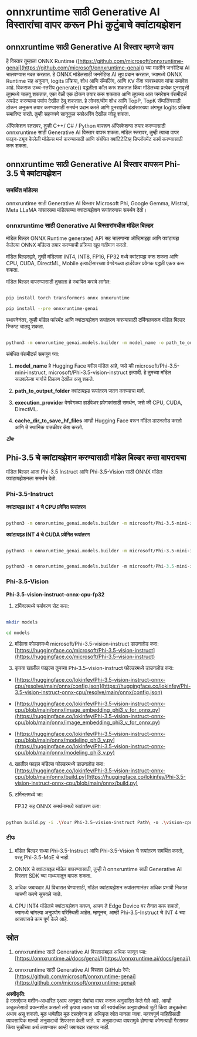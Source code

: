 # **onnxruntime साठी Generative AI विस्तारांचा वापर करून Phi कुटुंबाचे क्वांटायझेशन**

## **onnxruntime साठी Generative AI विस्तार म्हणजे काय**

हे विस्तार तुम्हाला ONNX Runtime ([https://github.com/microsoft/onnxruntime-genai](https://github.com/microsoft/onnxruntime-genai)) च्या मदतीने जनरेटिव्ह AI चालवण्यास मदत करतात. हे ONNX मॉडेलसाठी जनरेटिव्ह AI लूप प्रदान करतात, ज्यामध्ये ONNX Runtime सह अनुमान, logits प्रक्रिया, शोध आणि सॅम्पलिंग, आणि KV कॅश व्यवस्थापन यांचा समावेश आहे. विकसक उच्च-स्तरीय generate() पद्धतीला कॉल करू शकतात किंवा मॉडेलच्या प्रत्येक पुनरावृत्ती लूपमध्ये चालवू शकतात, एका वेळी एक टोकन तयार करू शकतात आणि लूपच्या आत जनरेशन पॅरामीटर्स अपडेट करण्याचा पर्याय देखील ठेवू शकतात. हे लोभस/बीम शोध आणि TopP, TopK सॅम्पलिंगसाठी टोकन अनुक्रम तयार करण्यासाठी समर्थन प्रदान करते आणि पुनरावृत्ती दंडांसारख्या अंगभूत logits प्रक्रिया समाविष्ट करते. तुम्ही सहजपणे सानुकूल स्कोअरिंग देखील जोडू शकता.

अ‍ॅप्लिकेशन स्तरावर, तुम्ही C++/ C# / Python वापरून अ‍ॅप्लिकेशन्स तयार करण्यासाठी onnxruntime साठी Generative AI विस्तार वापरू शकता. मॉडेल स्तरावर, तुम्ही त्याचा वापर फाइन-ट्यून केलेली मॉडेल्स मर्ज करण्यासाठी आणि संबंधित क्वांटिटेटिव्ह डिप्लॉयमेंट कार्य करण्यासाठी करू शकता.

## **onnxruntime साठी Generative AI विस्तार वापरून Phi-3.5 चे क्वांटायझेशन**

### **समर्थित मॉडेल्स**

onnxruntime साठी Generative AI विस्तार Microsoft Phi, Google Gemma, Mistral, Meta LLaMA यांसारख्या मॉडेल्सच्या क्वांटायझेशन रूपांतरणास समर्थन देतो।

### **onnxruntime साठी Generative AI विस्तारांमधील मॉडेल बिल्डर**

मॉडेल बिल्डर ONNX Runtime generate() API सह चालणाऱ्या ऑप्टिमाइझ आणि क्वांटायझ केलेल्या ONNX मॉडेल्स तयार करण्याची प्रक्रिया खूप गतीमान करतो.

मॉडेल बिल्डरद्वारे, तुम्ही मॉडेलला INT4, INT8, FP16, FP32 मध्ये क्वांटायझ करू शकता आणि CPU, CUDA, DirectML, Mobile इत्यादीसारख्या वेगवेगळ्या हार्डवेअर प्रवेगक पद्धती एकत्र करू शकता.

मॉडेल बिल्डर वापरण्यासाठी तुम्हाला हे स्थापित करावे लागेल:

```bash

pip install torch transformers onnx onnxruntime

pip install --pre onnxruntime-genai

```

स्थापनेनंतर, तुम्ही मॉडेल फॉरमॅट आणि क्वांटायझेशन रूपांतरण करण्यासाठी टर्मिनलवरून मॉडेल बिल्डर स्क्रिप्ट चालवू शकता.

```bash

python3 -m onnxruntime_genai.models.builder -m model_name -o path_to_output_folder -p precision -e execution_provider -c cache_dir_to_save_hf_files

```

संबंधित पॅरामीटर्स समजून घ्या:

1. **model_name** हे Hugging Face वरील मॉडेल आहे, जसे की microsoft/Phi-3.5-mini-instruct, microsoft/Phi-3.5-vision-instruct इत्यादी. हे तुमच्या मॉडेल साठवलेल्या मार्गाचे ठिकाण देखील असू शकते.

2. **path_to_output_folder** क्वांटायझ्ड रूपांतरण जतन करण्याचा मार्ग.

3. **execution_provider** वेगवेगळ्या हार्डवेअर प्रवेगकांसाठी समर्थन, जसे की CPU, CUDA, DirectML.

4. **cache_dir_to_save_hf_files** आम्ही Hugging Face वरून मॉडेल डाउनलोड करतो आणि ते स्थानिक पातळीवर कॅश करतो.

***टीपः***  

## **Phi-3.5 चे क्वांटायझेशन करण्यासाठी मॉडेल बिल्डर कसा वापरायचा**

मॉडेल बिल्डर आता Phi-3.5 Instruct आणि Phi-3.5-Vision साठी ONNX मॉडेल क्वांटायझेशनला समर्थन देतो.

### **Phi-3.5-Instruct**

**क्वांटायझ्ड INT 4 चे CPU प्रवेगित रूपांतरण**

```bash

python3 -m onnxruntime_genai.models.builder -m microsoft/Phi-3.5-mini-instruct  -o ./onnx-cpu -p int4 -e cpu -c ./Phi-3.5-mini-instruct

```

**क्वांटायझ्ड INT 4 चे CUDA प्रवेगित रूपांतरण**

```bash

python3 -m onnxruntime_genai.models.builder -m microsoft/Phi-3.5-mini-instruct  -o ./onnx-cpu -p int4 -e cuda -c ./Phi-3.5-mini-instruct

```

```python

python3 -m onnxruntime_genai.models.builder -m microsoft/Phi-3.5-mini-instruct  -o ./onnx-cpu -p int4 -e cuda -c ./Phi-3.5-mini-instruct

```

### **Phi-3.5-Vision**

**Phi-3.5-vision-instruct-onnx-cpu-fp32**

1. टर्मिनलमध्ये पर्यावरण सेट करा:

```bash

mkdir models

cd models 

```

2. मॉडेल्स फोल्डरमध्ये microsoft/Phi-3.5-vision-instruct डाउनलोड करा:  
[https://huggingface.co/microsoft/Phi-3.5-vision-instruct](https://huggingface.co/microsoft/Phi-3.5-vision-instruct)

3. कृपया खालील फाइल्स तुमच्या Phi-3.5-vision-instruct फोल्डरमध्ये डाउनलोड करा:

- [https://huggingface.co/lokinfey/Phi-3.5-vision-instruct-onnx-cpu/resolve/main/onnx/config.json](https://huggingface.co/lokinfey/Phi-3.5-vision-instruct-onnx-cpu/resolve/main/onnx/config.json)

- [https://huggingface.co/lokinfey/Phi-3.5-vision-instruct-onnx-cpu/blob/main/onnx/image_embedding_phi3_v_for_onnx.py](https://huggingface.co/lokinfey/Phi-3.5-vision-instruct-onnx-cpu/blob/main/onnx/image_embedding_phi3_v_for_onnx.py)

- [https://huggingface.co/lokinfey/Phi-3.5-vision-instruct-onnx-cpu/blob/main/onnx/modeling_phi3_v.py](https://huggingface.co/lokinfey/Phi-3.5-vision-instruct-onnx-cpu/blob/main/onnx/modeling_phi3_v.py)

4. खालील फाइल मॉडेल्स फोल्डरमध्ये डाउनलोड करा:  
[https://huggingface.co/lokinfey/Phi-3.5-vision-instruct-onnx-cpu/blob/main/onnx/build.py](https://huggingface.co/lokinfey/Phi-3.5-vision-instruct-onnx-cpu/blob/main/onnx/build.py)

5. टर्मिनलमध्ये जा:

   FP32 सह ONNX समर्थनामध्ये रूपांतरण करा:

```bash

python build.py -i .\Your Phi-3.5-vision-instruct Path\ -o .\vision-cpu-fp32 -p f32 -e cpu

```

### **टीपः**

1. मॉडेल बिल्डर सध्या Phi-3.5-Instruct आणि Phi-3.5-Vision चे रूपांतरण समर्थित करतो, परंतु Phi-3.5-MoE चे नाही.

2. ONNX चे क्वांटायझ्ड मॉडेल वापरण्यासाठी, तुम्ही ते onnxruntime साठी Generative AI विस्तार SDK च्या माध्यमातून वापरू शकता.

3. अधिक जबाबदार AI विचारात घेण्यासाठी, मॉडेल क्वांटायझेशन रूपांतरणानंतर अधिक प्रभावी निकाल चाचणी करणे सुचवले जाते.

4. CPU INT4 मॉडेलचे क्वांटायझेशन करून, आपण ते Edge Device वर तैनात करू शकतो, ज्यामध्ये चांगल्या अनुप्रयोग परिस्थिती आहेत. म्हणूनच, आम्ही Phi-3.5-Instruct चे INT 4 च्या आसपासचे काम पूर्ण केले आहे.

## **स्रोत**

1. onnxruntime साठी Generative AI विस्तारांबद्दल अधिक जाणून घ्या:  
[https://onnxruntime.ai/docs/genai/](https://onnxruntime.ai/docs/genai/)

2. onnxruntime साठी Generative AI विस्तार GitHub रेपो:  
[https://github.com/microsoft/onnxruntime-genai](https://github.com/microsoft/onnxruntime-genai)

**अस्वीकृति:**  
हे दस्तऐवज मशीन-आधारित एआय अनुवाद सेवांचा वापर करून अनुवादित केले गेले आहे. आम्ही अचूकतेसाठी प्रयत्नशील असलो तरी कृपया लक्षात घ्या की स्वयंचलित अनुवादांमध्ये त्रुटी किंवा अचूकतेचा अभाव असू शकतो. मूळ भाषेतील मूळ दस्तऐवज हा अधिकृत स्रोत मानला जावा. महत्त्वपूर्ण माहितीसाठी व्यावसायिक मानवी अनुवादाची शिफारस केली जाते. या अनुवादाच्या वापरामुळे होणाऱ्या कोणत्याही गैरसमज किंवा चुकीच्या अर्थ लावण्यास आम्ही जबाबदार राहणार नाही.